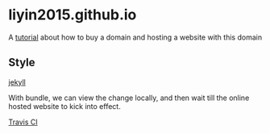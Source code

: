 # liyin2015.github.io

A [tutorial](https://blog.brooke.science/posts/custom-domain-hosting-with-github-and-namecheap/) about how to buy a domain and hosting a website with this domain

## Style
[jekyll](https://help.github.com/articles/adding-a-jekyll-theme-to-your-github-pages-site/)

With bundle, we can view the change locally, and then wait till the online hosted website to kick into effect.

[Travis CI](https://travis-ci.org/account/repositories)
